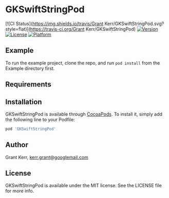 # GKSwiftStringPod

[![CI Status](https://img.shields.io/travis/Grant Kerr/GKSwiftStringPod.svg?style=flat)](https://travis-ci.org/Grant Kerr/GKSwiftStringPod)
[![Version](https://img.shields.io/cocoapods/v/GKSwiftStringPod.svg?style=flat)](https://cocoapods.org/pods/GKSwiftStringPod)
[![License](https://img.shields.io/cocoapods/l/GKSwiftStringPod.svg?style=flat)](https://cocoapods.org/pods/GKSwiftStringPod)
[![Platform](https://img.shields.io/cocoapods/p/GKSwiftStringPod.svg?style=flat)](https://cocoapods.org/pods/GKSwiftStringPod)

## Example

To run the example project, clone the repo, and run `pod install` from the Example directory first.

## Requirements

## Installation

GKSwiftStringPod is available through [CocoaPods](https://cocoapods.org). To install
it, simply add the following line to your Podfile:

```ruby
pod 'GKSwiftStringPod'
```

## Author

Grant Kerr, kerr.grant@googlemail.com

## License

GKSwiftStringPod is available under the MIT license. See the LICENSE file for more info.

